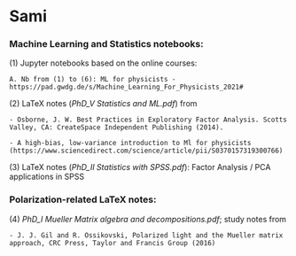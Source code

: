 # Sami

### Machine Learning and Statistics notebooks:

(1) Jupyter notebooks based on the online courses: 
    
    A. Nb from (1) to (6): ML for physicists - https://pad.gwdg.de/s/Machine_Learning_For_Physicists_2021#

(2) LaTeX notes (*PhD_V Statistics and ML.pdf*) from 

    - Osborne, J. W. Best Practices in Exploratory Factor Analysis. Scotts Valley, CA: CreateSpace Independent Publishing (2014).
    
    - A high-bias, low-variance introduction to Ml for physicists (https://www.sciencedirect.com/science/article/pii/S0370157319300766)

(3) LaTeX notes (*PhD_II Statistics with SPSS.pdf*): Factor Analysis / PCA applications in SPSS
    
### Polarization-related LaTeX notes:

(4) *PhD_I Mueller Matrix algebra and decompositions.pdf*; study notes from 
   
    - J. J. Gil and R. Ossikovski, Polarized light and the Mueller matrix approach, CRC Press, Taylor and Francis Group (2016)
